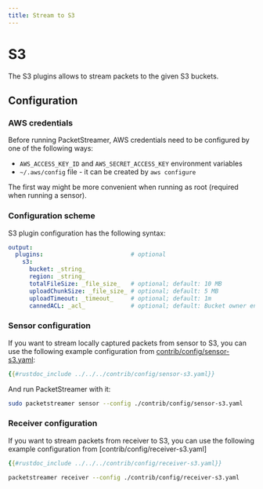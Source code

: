 ```yaml
---
title: Stream to S3
---
```


# S3

The S3 plugins allows to stream packets to the given S3 buckets.

## Configuration

### AWS credentials

Before running PacketStreamer, AWS credentials need to be configured by one of
the following ways:

- `AWS_ACCESS_KEY_ID` and `AWS_SECRET_ACCESS_KEY` environment variables
- `~/.aws/config` file - it can be created by `aws configure`

The first way might be more convenient when running as root (required when
running a sensor).

### Configuration scheme

S3 plugin configuration has the following syntax:

```yaml
output:
  plugins:                         # optional
    s3:
      bucket: _string_
      region: _string_
      totalFileSize: _file_size_   # optional; default: 10 MB
      uploadChunkSize: _file_size_ # optional; default: 5 MB
      uploadTimeout: _timeout_     # optional; default: 1m
      cannedACL: _acl_             # optional; default: Bucket owner enforced
```

### Sensor configuration

If you want to stream locally captured packets from sensor to S3, you can use
the following example configuration from
[contrib/config/sensor-s3.yaml](https://raw.githubusercontent.com/deepfence/PacketStreamer/main/contrib/config/sensor-s3.yaml):

```yaml
{{#rustdoc_include ../../../contrib/config/sensor-s3.yaml}}
```

And run PacketStreamer with it:

```bash
sudo packetstreamer sensor --config ./contrib/config/sensor-s3.yaml
```

### Receiver configuration

If you want to stream packets from receiver to S3, you can use the following
example configuration from
[contrib/config/receiver-s3.yaml]

```yaml
{{#rustdoc_include ../../../contrib/config/receiver-s3.yaml}}
```

```bash
packetstreamer receiver --config ./contrib/config/receiver-s3.yaml
```
